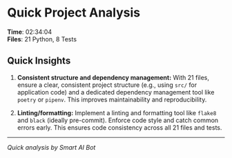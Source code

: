 # Quick Project Analysis

**Time**: 02:34:04  
**Files**: 21 Python, 8 Tests

## Quick Insights

1. **Consistent structure and dependency management:**  With 21 files, ensure a clear, consistent project structure (e.g., using `src/` for application code) and a dedicated dependency management tool like `poetry` or `pipenv`.  This improves maintainability and reproducibility.

2. **Linting/formatting:** Implement a linting and formatting tool like `flake8` and `black` (ideally pre-commit).  Enforce code style and catch common errors early. This ensures code consistency across all 21 files and tests.


---
*Quick analysis by Smart AI Bot*
